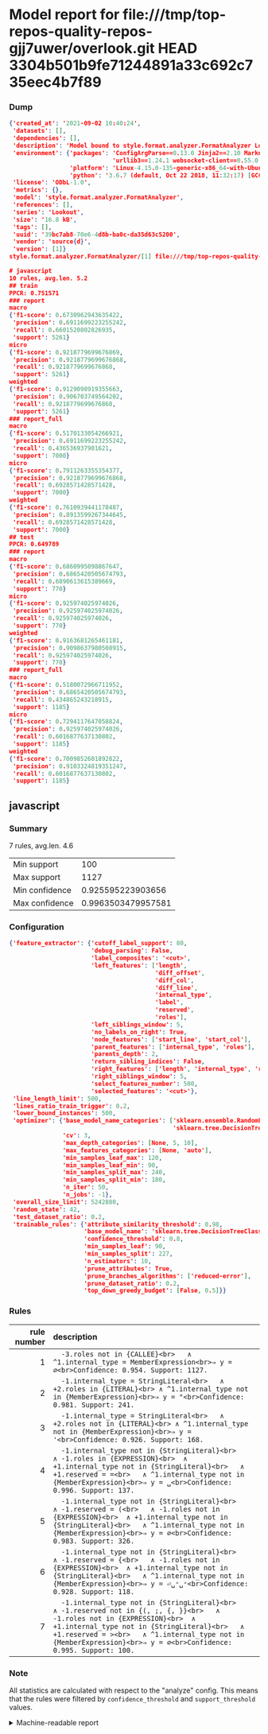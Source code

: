 # Model report for file:///tmp/top-repos-quality-repos-gjj7uwer/overlook.git HEAD 3304b501b9fe71244891a33c692c735eec4b7f89

### Dump

```json
{'created_at': '2021-09-02 10:40:24',
 'datasets': [],
 'dependencies': [],
 'description': 'Model bound to style.format.analyzer.FormatAnalyzer Lookout analyzer.',
 'environment': {'packages': 'ConfigArgParse==0.13.0 Jinja2==2.10 MarkupSafe==1.1.1 PyStemmer==1.3.0 PyYAML==5.1 Pympler==0.5 SQLAlchemy==1.2.10 SQLAlchemy-Utils==0.33.3 asdf==2.3.2 bblfsh==2.12.7 boto==2.49.0 boto3==1.9.130 botocore==1.12.130 cachetools==2.0.1 certifi==2019.3.9 chardet==3.0.4 clint==0.5.1 docker==3.7.0 docker-pycreds==0.4.0 dulwich==0.19.11 grpcio==1.19.0 grpcio-tools==1.19.0 humanfriendly==4.16.1 humanize==0.5.1 idna==2.8 jmespath==0.9.4 jsonschema==2.6.0 lookout-sdk==0.4.1 lookout-sdk-ml==0.19.0 lookout-style==0.2.0 lz4==2.1.6 modelforge==0.12.1 numpy==1.16.2 packaging==19.0 pandas==0.22.0 pip==19.0.3 protobuf==3.7.0 psycopg2-binary==2.7.5 pygtrie==2.3 pyparsing==2.3.1 python-dateutil==2.8.0 python-igraph==0.7.1.post6 pytz==2019.1 requests==2.21.0 requirements-parser==0.2.0 scikit-learn==0.20.1 scikit-optimize==0.5.2 scipy==1.2.1 semantic-version==2.6.0 setuptools==40.8.0 six==1.12.0 smart-open==1.8.1 sourced-ml==0.8.2 spdx==2.5.0 stringcase==1.2.0 tabulate==0.8.2 tqdm==4.31.1 '
                             'urllib3==1.24.1 websocket-client==0.55.0 xxhash==1.3.0',
                 'platform': 'Linux-4.15.0-135-generic-x86_64-with-Ubuntu-18.04-bionic',
                 'python': '3.6.7 (default, Oct 22 2018, 11:32:17) [GCC 8.2.0]'},
 'license': 'ODbL-1.0',
 'metrics': {},
 'model': 'style.format.analyzer.FormatAnalyzer',
 'references': [],
 'series': 'Lookout',
 'size': '16.8 kB',
 'tags': [],
 'uuid': '39bc7ab8-70e6-4d8b-ba0c-da35d63c5200',
 'vendor': 'source{d}',
 'version': [1]}
style.format.analyzer.FormatAnalyzer/[1] file:///tmp/top-repos-quality-repos-gjj7uwer/overlook.git 3304b501b9fe71244891a33c692c735eec4b7f89

# javascript
10 rules, avg.len. 5.2
## train
PPCR: 0.751571
### report
macro
{'f1-score': 0.6730962943635422,
 'precision': 0.6911699223255242,
 'recall': 0.6601520802826935,
 'support': 5261}
micro
{'f1-score': 0.9218779699676869,
 'precision': 0.9218779699676868,
 'recall': 0.9218779699676868,
 'support': 5261}
weighted
{'f1-score': 0.9129098919355663,
 'precision': 0.906703749564202,
 'recall': 0.9218779699676868,
 'support': 5261}
### report_full
macro
{'f1-score': 0.5170133054266921,
 'precision': 0.6911699223255242,
 'recall': 0.436536937901621,
 'support': 7000}
micro
{'f1-score': 0.7911263355354377,
 'precision': 0.9218779699676868,
 'recall': 0.6928571428571428,
 'support': 7000}
weighted
{'f1-score': 0.7610939441178487,
 'precision': 0.8913599267344645,
 'recall': 0.6928571428571428,
 'support': 7000}
## test
PPCR: 0.649789
### report
macro
{'f1-score': 0.6860995098867647,
 'precision': 0.6865420505674793,
 'recall': 0.6890613615389669,
 'support': 770}
micro
{'f1-score': 0.925974025974026,
 'precision': 0.925974025974026,
 'recall': 0.925974025974026,
 'support': 770}
weighted
{'f1-score': 0.9163681265461181,
 'precision': 0.9098637980508915,
 'recall': 0.925974025974026,
 'support': 770}
### report_full
macro
{'f1-score': 0.5180072966711952,
 'precision': 0.6865420505674793,
 'recall': 0.434865243218915,
 'support': 1185}
micro
{'f1-score': 0.7294117647058824,
 'precision': 0.925974025974026,
 'recall': 0.6016877637130802,
 'support': 1185}
weighted
{'f1-score': 0.7009852601892822,
 'precision': 0.9103324819351247,
 'recall': 0.6016877637130802,
 'support': 1185}
```

## javascript
### Summary
7 rules, avg.len. 4.6

| | |
|-|-|
|Min support|100|
|Max support|1127|
|Min confidence|0.925595223903656|
|Max confidence|0.9963503479957581|

### Configuration

```json
{'feature_extractor': {'cutoff_label_support': 80,
                       'debug_parsing': False,
                       'label_composites': '<cut>',
                       'left_features': ['length',
                                         'diff_offset',
                                         'diff_col',
                                         'diff_line',
                                         'internal_type',
                                         'label',
                                         'reserved',
                                         'roles'],
                       'left_siblings_window': 5,
                       'no_labels_on_right': True,
                       'node_features': ['start_line', 'start_col'],
                       'parent_features': ['internal_type', 'roles'],
                       'parents_depth': 2,
                       'return_sibling_indices': False,
                       'right_features': ['length', 'internal_type', 'reserved', 'roles'],
                       'right_siblings_window': 5,
                       'select_features_number': 500,
                       'selected_features': '<cut>'},
 'line_length_limit': 500,
 'lines_ratio_train_trigger': 0.2,
 'lower_bound_instances': 500,
 'optimizer': {'base_model_name_categories': ['sklearn.ensemble.RandomForestClassifier',
                                              'sklearn.tree.DecisionTreeClassifier'],
               'cv': 3,
               'max_depth_categories': [None, 5, 10],
               'max_features_categories': [None, 'auto'],
               'min_samples_leaf_max': 120,
               'min_samples_leaf_min': 90,
               'min_samples_split_max': 240,
               'min_samples_split_min': 180,
               'n_iter': 50,
               'n_jobs': -1},
 'overall_size_limit': 5242880,
 'random_state': 42,
 'test_dataset_ratio': 0.2,
 'trainable_rules': {'attribute_similarity_threshold': 0.98,
                     'base_model_name': 'sklearn.tree.DecisionTreeClassifier',
                     'confidence_threshold': 0.8,
                     'min_samples_leaf': 90,
                     'min_samples_split': 227,
                     'n_estimators': 10,
                     'prune_attributes': True,
                     'prune_branches_algorithms': ['reduced-error'],
                     'prune_dataset_ratio': 0.2,
                     'top_down_greedy_budget': [False, 0.5]}}
```

### Rules

| rule number | description |
|----:|:-----|
| 1 | `  -3.roles not in {CALLEE}<br>	∧ ^1.internal_type = MemberExpression<br>⇒ y = ∅<br>Confidence: 0.954. Support: 1127.` |
| 2 | `  -1.internal_type = StringLiteral<br>	∧ +2.roles in {LITERAL}<br>	∧ ^1.internal_type not in {MemberExpression}<br>⇒ y = "<br>Confidence: 0.981. Support: 241.` |
| 3 | `  -1.internal_type = StringLiteral<br>	∧ +2.roles not in {LITERAL}<br>	∧ ^1.internal_type not in {MemberExpression}<br>⇒ y = '<br>Confidence: 0.926. Support: 168.` |
| 4 | `  -1.internal_type not in {StringLiteral}<br>	∧ -1.roles in {EXPRESSION}<br>	∧ +1.internal_type not in {StringLiteral}<br>	∧ +1.reserved = =<br>	∧ ^1.internal_type not in {MemberExpression}<br>⇒ y = ␣<br>Confidence: 0.996. Support: 137.` |
| 5 | `  -1.internal_type not in {StringLiteral}<br>	∧ -1.reserved = (<br>	∧ -1.roles not in {EXPRESSION}<br>	∧ +1.internal_type not in {StringLiteral}<br>	∧ ^1.internal_type not in {MemberExpression}<br>⇒ y = ∅<br>Confidence: 0.983. Support: 326.` |
| 6 | `  -1.internal_type not in {StringLiteral}<br>	∧ -1.reserved = {<br>	∧ -1.roles not in {EXPRESSION}<br>	∧ +1.internal_type not in {StringLiteral}<br>	∧ ^1.internal_type not in {MemberExpression}<br>⇒ y = ⏎␣⁺␣⁺<br>Confidence: 0.928. Support: 118.` |
| 7 | `  -1.internal_type not in {StringLiteral}<br>	∧ -1.reserved not in {(, ;, {, }}<br>	∧ -1.roles not in {EXPRESSION}<br>	∧ +1.internal_type not in {StringLiteral}<br>	∧ +1.reserved = ><br>	∧ ^1.internal_type not in {MemberExpression}<br>⇒ y = ∅<br>Confidence: 0.995. Support: 100.` |

### Note
All statistics are calculated with respect to the "analyze" config. This means that the rules were filtered by
`confidence_threshold` and `support_threshold` values.

<details>
    <summary>Machine-readable report</summary>
```json
{"javascript": {"avg_rule_len": 4.571428571428571, "max_conf": 0.9963503479957581, "max_support": 1127, "min_conf": 0.925595223903656, "min_support": 100, "num_rules": 7}}
```
</details>

